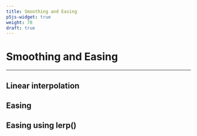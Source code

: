 ```yaml
---
title: Smoothing and Easing
p5js-widget: true
weight: 70
draft: true
---
```


# Smoothing and Easing

---

## Linear interpolation

## Easing

## Easing using lerp()